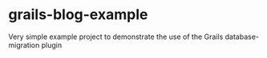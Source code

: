 grails-blog-example
===================

Very simple example project to demonstrate the use of the Grails database-migration plugin